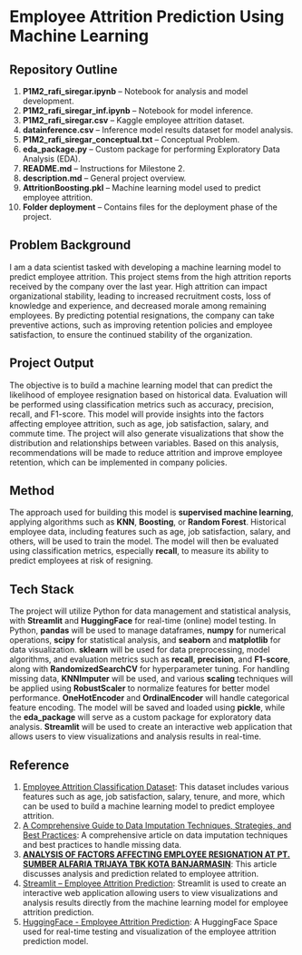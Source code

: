 # Employee Attrition Prediction Using Machine Learning

## Repository Outline

1. **P1M2_rafi_siregar.ipynb** – Notebook for analysis and model development.
2. **P1M2_rafi_siregar_inf.ipynb** – Notebook for model inference.
3. **P1M2_rafi_siregar.csv** – Kaggle employee attrition dataset.
4. **datainference.csv** – Inference model results dataset for model analysis.
5. **P1M2_rafi_siregar_conceptual.txt** – Conceptual Problem.
6. **eda_package.py** – Custom package for performing Exploratory Data Analysis (EDA).
7. **README.md** – Instructions for Milestone 2.
8. **description.md** – General project overview.
9. **AttritionBoosting.pkl** – Machine learning model used to predict employee attrition.
10. **Folder deployment** – Contains files for the deployment phase of the project.

## Problem Background

I am a data scientist tasked with developing a machine learning model to predict employee attrition. This project stems from the high attrition reports received by the company over the last year. High attrition can impact organizational stability, leading to increased recruitment costs, loss of knowledge and experience, and decreased morale among remaining employees. By predicting potential resignations, the company can take preventive actions, such as improving retention policies and employee satisfaction, to ensure the continued stability of the organization.

## Project Output

The objective is to build a machine learning model that can predict the likelihood of employee resignation based on historical data. Evaluation will be performed using classification metrics such as accuracy, precision, recall, and F1-score. This model will provide insights into the factors affecting employee attrition, such as age, job satisfaction, salary, and commute time. The project will also generate visualizations that show the distribution and relationships between variables. Based on this analysis, recommendations will be made to reduce attrition and improve employee retention, which can be implemented in company policies.

## Method

The approach used for building this model is **supervised machine learning**, applying algorithms such as **KNN**, **Boosting**, or **Random Forest**. Historical employee data, including features such as age, job satisfaction, salary, and others, will be used to train the model. The model will then be evaluated using classification metrics, especially **recall**, to measure its ability to predict employees at risk of resigning.

## Tech Stack

The project will utilize Python for data management and statistical analysis, with **Streamlit** and **HuggingFace** for real-time (online) model testing. In Python, **pandas** will be used to manage dataframes, **numpy** for numerical operations, **scipy** for statistical analysis, and **seaborn** and **matplotlib** for data visualization. **sklearn** will be used for data preprocessing, model algorithms, and evaluation metrics such as **recall**, **precision**, and **F1-score**, along with **RandomizedSearchCV** for hyperparameter tuning. For handling missing data, **KNNImputer** will be used, and various **scaling** techniques will be applied using **RobustScaler** to normalize features for better model performance. **OneHotEncoder** and **OrdinalEncoder** will handle categorical feature encoding. The model will be saved and loaded using **pickle**, while the **eda_package** will serve as a custom package for exploratory data analysis. **Streamlit** will be used to create an interactive web application that allows users to view visualizations and analysis results in real-time.

## Reference

1. [Employee Attrition Classification Dataset](https://www.kaggle.com/datasets/stealthtechnologies/employee-attrition-dataset): This dataset includes various features such as age, job satisfaction, salary, tenure, and more, which can be used to build a machine learning model to predict employee attrition.
2. [A Comprehensive Guide to Data Imputation Techniques, Strategies, and Best Practices](https://medium.com/@tarangds/a-comprehensive-guide-to-data-imputation-techniques-strategies-and-best-practices-152a10fee543): A comprehensive article on data imputation techniques and best practices to handle missing data.
3. **[ANALYSIS OF FACTORS AFFECTING EMPLOYEE RESIGNATION AT PT. SUMBER ALFARIA TRIJAYA TBK KOTA BANJARMASIN](https://eprints.uniska-bjm.ac.id/8005/1/ARTIKEL%20RATNA%20SARI%20FIX.pdf)**: This article discusses analysis and prediction related to employee attrition.
4. [Streamlit – Employee Attrition Prediction](https://attrition-hr.streamlit.app/): Streamlit is used to create an interactive web application allowing users to view visualizations and analysis results directly from the machine learning model for employee attrition prediction.
5. [HuggingFace - Employee Attrition Prediction](https://huggingface.co/spaces/egar1444/EmployeeAttritionPrediction): A HuggingFace Space used for real-time testing and visualization of the employee attrition prediction model.
